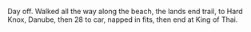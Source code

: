 Day off. Walked all the way along the beach, the lands end trail, to Hard Knox, Danube, then 28 to car, napped in fits, then end at King of Thai.
